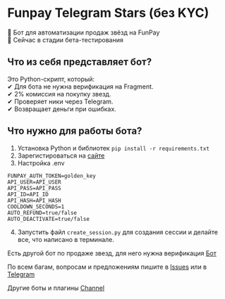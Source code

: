 # Funpay Telegram Stars (без KYC)   
🚀 Бот для автоматизации продаж звёзд на FunPay  
📌 Сейчас в стадии бета-тестирования
      
      
## Что из себя представляет бот?  
Это Python-скрипт, который:  
✔ Для бота не нужна верификация на Fragment.  
✔ 2% комиссия на покупку звезд.  
✔ Проверяет ники через Telegram.  
✔ Возвращает деньги при ошибках.  
  
## Что нужно для работы бота?  
1. Установка Python и библиотек
```pip install -r requirements.txt```
2. Зарегистироваться на [сайте](https://пополнистим.рф/)
3. Настройка .env
```
FUNPAY_AUTH_TOKEN=golden_key
API_USER=API_USER
API_PASS=API_PASS
API_ID=API_ID
API_HASH=API_HASH
COOLDOWN_SECONDS=1
AUTO_REFUND=true/false
AUTO_DEACTIVATE=true/false
```
4. Запустить файл ```create_session.py``` для создания сессии и делайте все, что написано в терминале.   

Есть другой бот по продаже звезд, для него нужна верификация [Бот](https://github.com/tinechelovec/Funpay-Telegram-Stars)
   
По всем багам, вопросам и предложениям пишите в [Issues](https://github.com/tinechelovec/Funpay-Telegram-Stars/issues) или в [Telegram](https://t.me/tinechelovec)

Другие боты и плагины [Channel](https://t.me/by_thc)
